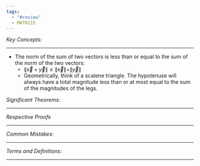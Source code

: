 ```yaml
---
tags:
  - "#review"
  - MATH115
---
```

*Key Concepts:*
___

- The norm of the sum of two vectors is less than or equal to the sum of the norm of the two vectors:
	- $\| \vec{x} + \vec{y} \| \le \| \vec{x} \| + \| \vec{y} \|$ 
	- Geometrically, think of a scalene triangle. The hypotenuse will always have a total magnitude less than or at most equal to the sum of the magnitudes of the legs.

*Significant Theorems:*
___

*Respective Proofs*
___

*Common Mistakes:*
___

*Terms and Definitions:*
___

